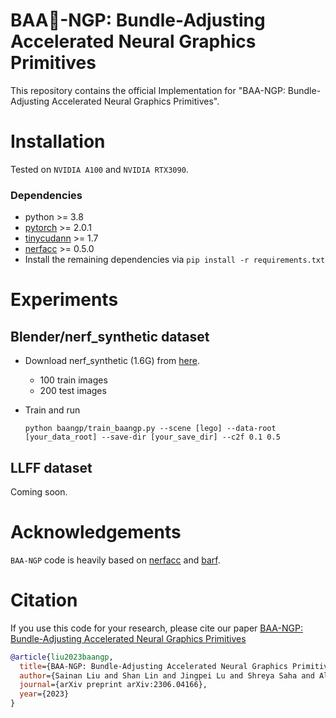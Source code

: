 #  BAA:sheep:-NGP: Bundle-Adjusting Accelerated Neural Graphics Primitives
This repository contains the official Implementation for "BAA-NGP: Bundle-Adjusting Accelerated Neural Graphics Primitives".

# Installation
Tested on `NVIDIA A100` and `NVIDIA RTX3090`.
### Dependencies
- python >= 3.8
- [pytorch](https://pytorch.org/get-started/locally/) >= 2.0.1
- [tinycudann](https://github.com/NVlabs/tiny-cuda-nn) >= 1.7
- [nerfacc](https://github.com/KAIR-BAIR/nerfacc) >= 0.5.0
- Install the remaining dependencies via `pip install -r requirements.txt`

# Experiments

## Blender/nerf_synthetic dataset

- Download nerf_synthetic (1.6G) from [here](https://drive.google.com/drive/folders/128yBriW1IG_3NJ5Rp7APSTZsJqdJdfc1). 
    - 100 train images
    - 200 test images

- Train and run
    ```
    python baangp/train_baangp.py --scene [lego] --data-root [your_data_root] --save-dir [your_save_dir] --c2f 0.1 0.5
    ```
## LLFF dataset

Coming soon.

# Acknowledgements

`BAA-NGP` code is heavily based on [nerfacc](https://github.com/KAIR-BAIR/nerfacc) and [barf](https://github.com/chenhsuanlin/bundle-adjusting-NeRF).

# Citation
If you use this code for your research, please cite our paper [BAA-NGP: Bundle-Adjusting Accelerated Neural Graphics Primitives](http://arxiv.org/abs/2306.04166)

```bibtex
@article{liu2023baangp,
  title={BAA-NGP: Bundle-Adjusting Accelerated Neural Graphics Primitives.},
  author={Sainan Liu and Shan Lin and Jingpei Lu and Shreya Saha and Alexey Supikov and Michael Yip},
  journal={arXiv preprint arXiv:2306.04166},
  year={2023}
}
```